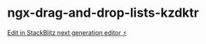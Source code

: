 # ngx-drag-and-drop-lists-kzdktr

[Edit in StackBlitz next generation editor ⚡️](https://stackblitz.com/~/github.com/jpgoncalves13/ngx-drag-and-drop-lists-kzdktr)